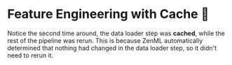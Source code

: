 # Feature Engineering with Cache 🧪

Notice the second time around, the data loader step was **cached**, while the rest of the pipeline was rerun.
This is because ZenML automatically determined that nothing had changed in the data loader step,
so it didn't need to rerun it.
